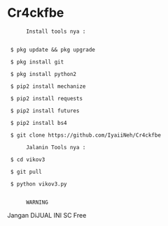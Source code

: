 # Cr4ckfbe

          Install tools nya :


     $ pkg update && pkg upgrade

     $ pkg install git

     $ pkg install python2

     $ pip2 install mechanize

     $ pip2 install requests

     $ pip2 install futures

     $ pip2 install bs4

     $ git clone https://github.com/IyaiiNeh/Cr4ckfbe
     
          Jalanin Tools nya :

     $ cd vikov3

     $ git pull

     $ python vikov3.py


          WARNING

Jangan DiJUAL INI SC Free
